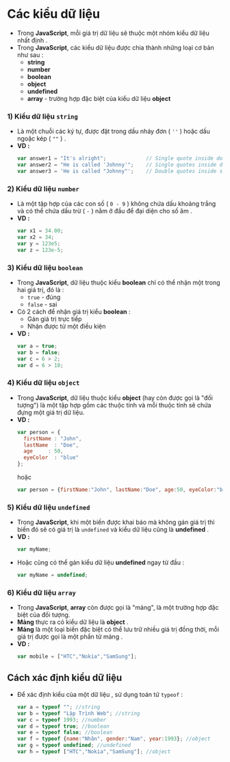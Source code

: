 # Các kiểu dữ liệu
- Trong **JavaScript**, mỗi giá trị dữ liệu sẽ thuộc một nhóm kiểu dữ liệu nhất định .
- Trong **JavaScript**, các kiểu dữ liệu được chia thành những loại cơ bản như sau :
    - **string**
    - **number**
    - **boolean**
    - **object**
    - **undefined**
    - **array** - trường hợp đặc biệt của kiểu dữ liệu **object**
### **1) Kiểu dữ liệu `string`**
- Là một chuỗi các ký tự, được đặt trong dấu nháy đơn ( `''` ) hoặc dấu ngoặc kép ( `""` ) .
- **VD :**
    ```js
    var answer1 = "It's alright";             // Single quote inside double quotes
    var answer2 = "He is called 'Johnny'";    // Single quotes inside double quotes
    var answer3 = 'He is called "Johnny"';    // Double quotes inside single quotes
    ```
### **2) Kiểu dữ liệu `number`**
- Là một tập hợp của các con số ( `0 - 9` ) không chứa dấu khoảng trắng và có thể chứa dấu trừ ( `-` ) nằm ở đầu để đại diện cho số âm .
- **VD :**
    ```js
    var x1 = 34.00;
    var x2 = 34; 
    var y = 123e5;
    var z = 123e-5;
    ```
### **3) Kiểu dữ liệu `boolean`**
- Trong **JavaScript**, dữ liệu thuộc kiểu **boolean** chỉ có thể nhận một trong hai giá trị, đó là :
    - `true` - đúng
    - `false` - sai
- Có 2 cách để nhận giá trị kiểu **boolean** :
    - Gán giá trị trực tiếp
    - Nhận được từ một điều kiện
- **VD :**
    ```js
    var a = true;
    var b = false;
    var c = 6 > 2;
    var d = 6 > 10;
    ```
### **4) Kiểu dữ liệu `object`**
- Trong **JavaScript**, dữ liệu thuộc kiểu **object** (hay còn được gọi là "đối tượng") là một tập hợp gồm các thuộc tính và mỗi thuộc tính sẽ chứa đựng một giá trị dữ liệu.
- **VD :**
    ```js
    var person = {
      firstName : "John",
      lastName  : "Doe",
      age     : 50,
      eyeColor  : "blue"
    };
    ```
    hoặc
    ```js
    var person = {firstName:"John", lastName:"Doe", age:50, eyeColor:"blue"};
    ```
### **5) Kiểu dữ liệu `undefined`**
- Trong **JavaScript**, khi một biến được khai báo mà không gán giá trị thì biến đó sẽ có giá trị là `undefined` và kiểu dữ liệu cũng là **undefined** . 
- **VD :**
    ```js
    var myName;
    ```
- Hoặc cũng có thể gán kiểu dữ liệu **undefined** ngay từ đầu :
    ```js
    var myName = undefined;
    ```
### **6) Kiểu dữ liệu `array`**
- Trong **JavaScript**, **array** còn được gọi là "mảng", là một trường hợp đặc biệt của đối tượng.
- **Mảng** thực ra có kiểu dữ liệu là **object** .
- **Mảng** là một loại biến đặc biệt có thể lưu trữ nhiều giá trị đồng thời, mỗi giá trị được gọi là một phần tử mảng .
- **VD :**
    ```js
    var mobile = ["HTC","Nokia","SamSung"];
    ```
## **Cách xác định kiểu dữ liệu**
- Để xác định kiểu của một dữ liệu , sử dụng toán tử `typeof` :
    ```js
    var a = typeof ""; //string
    var b = typeof "Lập Trình Web"; //string
    var c = typeof 1993; //number
    var d = typeof true; //boolean
    var e = typeof false; //boolean
    var f = typeof {name:"Nhân", gender:"Nam", year:1993}; //object
    var g = typeof undefined; //undefined
    var h = typeof ["HTC","Nokia","SamSung"]; //object
    ```
